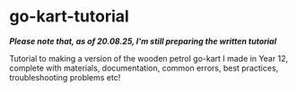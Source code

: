 # go-kart-tutorial
_**Please note that, as of 20.08.25, I'm still preparing the written tutorial**_

Tutorial to making a version of the wooden petrol go-kart I made in Year 12, complete with materials, documentation, common errors, best practices, troubleshooting problems etc!
